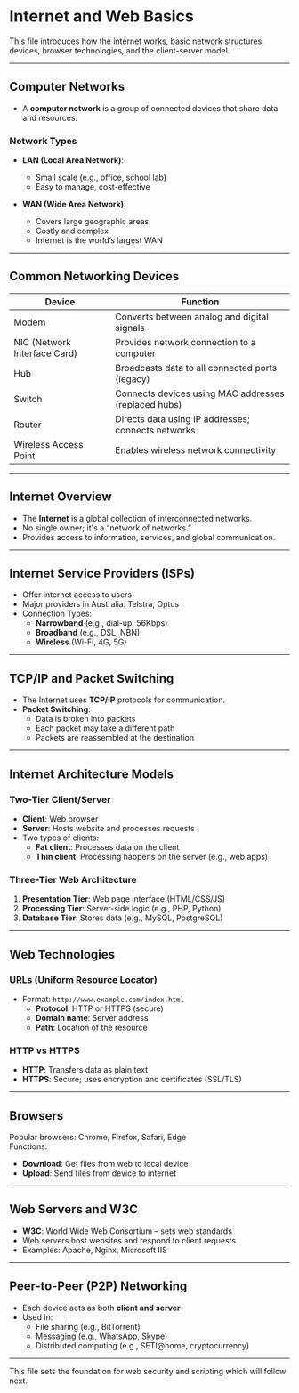 # Internet and Web Basics

This file introduces how the internet works, basic network structures, devices, browser technologies, and the client-server model.

---

## Computer Networks

- A **computer network** is a group of connected devices that share data and resources.

### Network Types

- **LAN (Local Area Network)**:
  - Small scale (e.g., office, school lab)
  - Easy to manage, cost-effective

- **WAN (Wide Area Network)**:
  - Covers large geographic areas
  - Costly and complex
  - Internet is the world’s largest WAN

---

## Common Networking Devices

| Device                  | Function                                                               |
|-------------------------|------------------------------------------------------------------------|
| Modem                   | Converts between analog and digital signals                            |
| NIC (Network Interface Card) | Provides network connection to a computer                        |
| Hub                     | Broadcasts data to all connected ports (legacy)                        |
| Switch                  | Connects devices using MAC addresses (replaced hubs)                   |
| Router                  | Directs data using IP addresses; connects networks                     |
| Wireless Access Point   | Enables wireless network connectivity                                  |

---

## Internet Overview

- The **Internet** is a global collection of interconnected networks.
- No single owner; it's a “network of networks.”
- Provides access to information, services, and global communication.

---

## Internet Service Providers (ISPs)

- Offer internet access to users
- Major providers in Australia: Telstra, Optus
- Connection Types:
  - **Narrowband** (e.g., dial-up, 56Kbps)
  - **Broadband** (e.g., DSL, NBN)
  - **Wireless** (Wi-Fi, 4G, 5G)

---

## TCP/IP and Packet Switching

- The Internet uses **TCP/IP** protocols for communication.
- **Packet Switching**:
  - Data is broken into packets
  - Each packet may take a different path
  - Packets are reassembled at the destination

---

## Internet Architecture Models

### Two-Tier Client/Server

- **Client**: Web browser
- **Server**: Hosts website and processes requests
- Two types of clients:
  - **Fat client**: Processes data on the client
  - **Thin client**: Processing happens on the server (e.g., web apps)

### Three-Tier Web Architecture

1. **Presentation Tier**: Web page interface (HTML/CSS/JS)
2. **Processing Tier**: Server-side logic (e.g., PHP, Python)
3. **Database Tier**: Stores data (e.g., MySQL, PostgreSQL)

---

## Web Technologies

### URLs (Uniform Resource Locator)

- Format: `http://www.example.com/index.html`
  - **Protocol**: HTTP or HTTPS (secure)
  - **Domain name**: Server address
  - **Path**: Location of the resource

### HTTP vs HTTPS

- **HTTP**: Transfers data as plain text
- **HTTPS**: Secure; uses encryption and certificates (SSL/TLS)

---

## Browsers

Popular browsers: Chrome, Firefox, Safari, Edge  
Functions:
- **Download**: Get files from web to local device
- **Upload**: Send files from device to internet

---

## Web Servers and W3C

- **W3C**: World Wide Web Consortium – sets web standards
- Web servers host websites and respond to client requests
- Examples: Apache, Nginx, Microsoft IIS

---

## Peer-to-Peer (P2P) Networking

- Each device acts as both **client and server**
- Used in:
  - File sharing (e.g., BitTorrent)
  - Messaging (e.g., WhatsApp, Skype)
  - Distributed computing (e.g., SETI@home, cryptocurrency)

---

This file sets the foundation for web security and scripting which will follow next.
